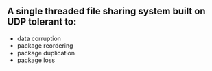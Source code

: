 ## A single threaded file sharing system built on UDP tolerant to:
- data corruption
- package reordering 
- package duplication
- package loss

